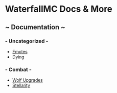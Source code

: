 # WaterfallMC Docs & More
## ~ Documentation ~
### - Uncategorized -

- [Emotes](emotes.md)
- [Dying](death.md)

### - Combat -

- [Wolf Upgrades](wolves.md)
- [Stellarity](stellarity.md)
